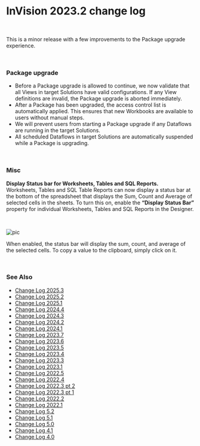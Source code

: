 
# InVision 2023.2 change log

<br/>

This is a minor release with a few improvements to the Package upgrade experience.

<br/>

### Package upgrade

- Before a Package upgrade is allowed to continue, we now validate that all Views in target Solutions have valid configurations. If any View definitions are invalid, the Package upgrade is aborted immediately.
- After a Package has been upgraded, the access control list is automatically applied. This ensures that new Workbooks are available to users without manual steps.
- We will prevent users from starting a Package upgrade if any Dataflows are running in the target Solutions.
- All scheduled Dataflows in target Solutions are automatically suspended while a Package is upgrading.

<br/>

### Misc

**Display Status bar for Worksheets, Tables and SQL Reports.**  
Worksheets, Tables and SQL Table Reports can now display a status bar at the bottom of the spreadsheet that displays the Sum, Count and Average of selected cells in the sheets. To turn this on, enable the **“Display Status Bar”** property for individual Worksheets, Tables and SQL Reports in the Designer.

<br/>

![pic](https://profitbasedocs.blob.core.windows.net/images/chlog223_5.png)

When enabled, the status bar will display the sum, count, and average of the selected cells. To copy a value to the clipboard, simply click on it.

<br/>

### See Also


- [Change Log 2025.3](changelog25_3.md)
- [Change Log 2025.2](changelog25_2.md)
- [Change Log 2025.1](changelog25_1.md)
- [Change Log 2024.4](changelog24_4.md)
- [Change Log 2024.3](changelog24_3.md)
- [Change Log 2024.2](changelog24_2.md)
- [Change Log 2024.1](changelog24_1.md)
- [Change Log 2023.7](changelog23_7.md)
- [Change Log 2023.6](changelog23_6.md)
- [Change Log 2023.5](changelog23_5.md)
- [Change Log 2023.4](changelog23_4.md)
- [Change Log 2023.3](changelog23_3.md)
- [Change Log 2023.1](changelog23_1.md)
- [Change Log 2022.5](changelog22_5.md)
- [Change Log 2022.4](changelog22_4.md)
- [Change Log 2022.3 pt 2](changelog22_3_2.md)
- [Change Log 2022.3 pt 1](changelog22_3_1.md)
- [Change Log 2022.2](changelog22_2.md)
- [Change Log 2022.1](changelog22_1.md)
- [Change Log 5.2](changelog52.md)
- [Change Log 5.1](changelog51.md)
- [Change Log 5.0](changelog5.md)
- [Change Log 4.1](changelog41.md)
- [Change Log 4.0](changelog40.md)

<br/>
